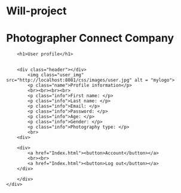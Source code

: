 # Will-project
<!DOCTYPE html>
<html>
<head>
	<title>PCC</title>
	<link rel="icon" href="http://localhost:8081/css/images/bg.jpg" type="image/jpg">
	<link rel="stylesheet" type="text/css" href="http://localhost:8081/css/style.css">
</head>
<body>
	<div class="main">
		<h1>Photographer Connect Company </h1>

		<h1>User profile</h1>


		<div class="header"></div>
			<img class="user_img" src="http://localhost:8081/css/images/user.jpg" alt = "mylogo">
			<p class="name">Profile information</p>
			<br><br><br><br>
			<p class="info">First name: </p>
			<p class="info">Last name: </p>
			<p class="info">Email: </p>
			<p class="info">Password: </p>
			<p class="info">Age: </p>
			<p class="info">Gender: </p>
			<p class="info">Photography type: </p>
			<br>
		<div>

		<div>
			<a href="Index.html"><button>Account</button></a>
			<br><br>
			<a href="Index.html"><button>Log out</button></a>
		</div>	
			
		</div>
	</div>
</body>
</html>
